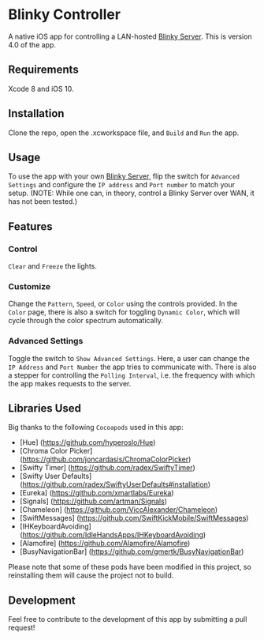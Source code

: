 # Blinky Controller

A native iOS app for controlling a LAN-hosted [Blinky Server](https://github.com/eeevanbbb/BlinkyServer). This is version 4.0 of the app.

## Requirements

Xcode 8 and iOS 10.

## Installation

Clone the repo, open the .xcworkspace file, and `Build` and `Run` the app.

## Usage

To use the app with your own [Blinky Server](https://github.com/eeevanbbb/BlinkyServer), flip the switch for `Advanced Settings` and configure the `IP address` and `Port number` to match your setup. (NOTE: While one can, in theory, control a Blinky Server over WAN, it has not been tested.)

## Features

### Control

`Clear` and `Freeze` the lights.

### Customize

Change the `Pattern`, `Speed`, or `Color` using the controls provided. In the `Color` page, there is also a switch for toggling `Dynamic Color`, which will cycle through the color spectrum automatically.

### Advanced Settings

Toggle the switch to `Show Advanced Settings`. Here, a user can change the `IP Address` and `Port Number` the app tries to communicate with. There is also a stepper for controlling the `Polling Interval`, i.e. the frequency with which the app makes requests to the server.

## Libraries Used

Big thanks to the following `Cocoapods` used in this app:

- [Hue] (https://github.com/hyperoslo/Hue)
- [Chroma Color Picker] (https://github.com/joncardasis/ChromaColorPicker)
- [Swifty Timer] (https://github.com/radex/SwiftyTimer)
- [Swifty User Defaults] (https://github.com/radex/SwiftyUserDefaults#installation)
- [Eureka] (https://github.com/xmartlabs/Eureka)
- [Signals] (https://github.com/artman/Signals)
- [Chameleon] (https://github.com/ViccAlexander/Chameleon)
- [SwiftMessages] (https://github.com/SwiftKickMobile/SwiftMessages)
- [IHKeyboardAvoiding] (https://github.com/IdleHandsApps/IHKeyboardAvoiding)
- [Alamofire] (https://github.com/Alamofire/Alamofire)
- [BusyNavigationBar] (https://github.com/gmertk/BusyNavigationBar)

Please note that some of these pods have been modified in this project, so reinstalling them will cause the project not to build.

## Development

Feel free to contribute to the development of this app by submitting a pull request!
